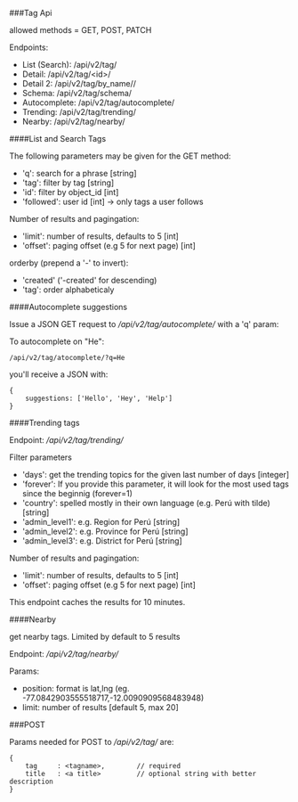 ###Tag Api

allowed methods = GET, POST, PATCH

Endpoints:

* List (Search): /api/v2/tag/
* Detail: /api/v2/tag/\<id\>/
* Detail 2: /api/v2/tag/by_name/<tag>/
* Schema: /api/v2/tag/schema/
* Autocomplete: /api/v2/tag/autocomplete/
* Trending: /api/v2/tag/trending/
* Nearby: /api/v2/tag/nearby/


####List and Search Tags

The following parameters may be given for the GET method:

* 'q': search for a phrase [string]
* 'tag': filter by tag [string]
* 'id': filter by object_id [int]
* 'followed': user id [int]  -> only tags a user follows

Number of results and pagingation:
* 'limit': number of results, defaults to 5 [int]
* 'offset': paging offset (e.g 5 for next page) [int]

orderby (prepend a '-' to invert):

* 'created' ('-created' for descending) 
* 'tag': order alphabeticaly


####Autocomplete suggestions

Issue a JSON GET request to */api/v2/tag/autocomplete/* with a 'q' param:

To autocomplete on "He":

	/api/v2/tag/atocomplete/?q=He

you'll receive a JSON with:

	{
		suggestions: ['Hello', 'Hey', 'Help']	
	}


####Trending tags

Endpoint: */api/v2/tag/trending/*

Filter parameters
* 'days': get the trending topics for the given last number of days [integer]
* 'forever': If you provide this parameter, it will look for the most used tags since the beginnig (forever=1)
* 'country': spelled mostly in their own language (e.g. Perú with tilde) [string]
* 'admin_level1': e.g. Region for Perú [string]
* 'admin_level2': e.g. Province  for Perú [string]
* 'admin_level3': e.g. District  for Perú [string]

Number of results and pagingation:
* 'limit': number of results, defaults to 5 [int]
* 'offset': paging offset (e.g 5 for next page) [int]

This endpoint caches the results for 10 minutes.


####Nearby

get nearby tags. Limited by default to 5 results

Endpoint: */api/v2/tag/nearby/*

Params:

* position: format is lat,lng (eg. -77.0842903555518717,-12.0090909568483948)
* limit: number of results [default 5, max 20]


###POST 

Params needed for POST to */api/v2/tag/* are:

	{
		tag 	: <tagname>, 		// required
		title 	: <a title>			// optional string with better description
	}
